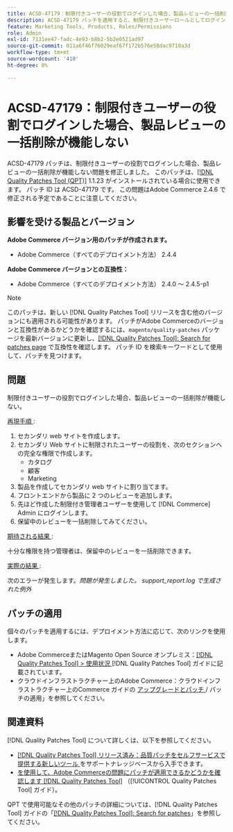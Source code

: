```yaml
---
title: ACSD-47179：制限付きユーザーの役割でログインした場合、製品レビューの一括削除が機能しない
description: ACSD-47179 パッチを適用すると、制限付きユーザーロールとしてログインした際に商品レビューの一括削除が機能しないAdobe Commerceの問題を修正できます。
feature: Marketing Tools, Products, Roles/Permissions
role: Admin
exl-id: 7131ee47-fadc-4e93-b8b2-5b2e0521ad97
source-git-commit: 011a6f46f76029eaf67f172b576e58dac9710a3d
workflow-type: tm+mt
source-wordcount: '410'
ht-degree: 0%

---
```


# ACSD-47179：制限付きユーザーの役割でログインした場合、製品レビューの一括削除が機能しない

ACSD-47179 パッチは、制限付きユーザーの役割でログインした場合、製品レビューの一括削除が機能しない問題を修正しました。 このパッチは、[[!DNL Quality Patches Tool (QPT)]](https://experienceleague.adobe.com/en/docs/commerce-operations/tools/quality-patches-tool/quality-patches-tool-to-self-serve-quality-patches) 1.1.23 がインストールされている場合に使用できます。 パッチ ID は ACSD-47179 です。 この問題はAdobe Commerce 2.4.6 で修正される予定であることに注意してください。

## 影響を受ける製品とバージョン

**Adobe Commerce バージョン用のパッチが作成されます。**

* Adobe Commerce（すべてのデプロイメント方法） 2.4.4

**Adobe Commerce バージョンとの互換性：**

* Adobe Commerce（すべてのデプロイメント方法） 2.4.0 ～ 2.4.5-p1

>[!NOTE]
>
>このパッチは、新しい [!DNL Quality Patches Tool] リリースを含む他のバージョンにも適用される可能性があります。 パッチがAdobe Commerceのバージョンと互換性があるかどうかを確認するには、`magento/quality-patches` パッケージを最新バージョンに更新し、[[!DNL Quality Patches Tool]: Search for patches page](https://experienceleague.adobe.com/tools/commerce-quality-patches/index.html) で互換性を確認します。 パッチ ID を検索キーワードとして使用して、パッチを見つけます。

## 問題

制限付きユーザーの役割でログインした場合、製品レビューの一括削除が機能しない。

<u> 再現手順 </u>:

1. セカンダリ web サイトを作成します。
1. セカンダリ Web サイトに制限されたユーザーの役割を、次のセクションへの完全な権限で作成します。
   * カタログ
   * 顧客
   * Marketing
1. 製品を作成してセカンダリ web サイトに割り当てます。
1. フロントエンドから製品に 2 つのレビューを追加します。
1. 先ほど作成した制限付き管理者ユーザーを使用して [!DNL Commerce] Admin にログインします。
1. 保留中のレビューを一括削除してみてください。

<u> 期待される結果 </u>:

十分な権限を持つ管理者は、保留中のレビューを一括削除できます。

<u> 実際の結果 </u>:

次のエラーが発生します。_問題が発生しました。 support_report.log で生成された例外_

## パッチの適用

個々のパッチを適用するには、デプロイメント方法に応じて、次のリンクを使用します。

* Adobe CommerceまたはMagento Open Source オンプレミス：[[!DNL Quality Patches Tool] > 使用状況 ](/help/tools/quality-patches-tool/usage.md) [!DNL Quality Patches Tool] ガイドに記載されています。
* クラウドインフラストラクチャー上のAdobe Commerce：クラウドインフラストラクチャー上のCommerce ガイドの [ アップグレードとパッチ ](https://experienceleague.adobe.com/docs/commerce-cloud-service/user-guide/develop/upgrade/apply-patches.html)/ パッチの適用」を参照してください。

## 関連資料

[!DNL Quality Patches Tool] について詳しくは、以下を参照してください。

* [[!DNL Quality Patches Tool]  リリース済み：品質パッチをセルフサービスで提供する新しいツール ](https://experienceleague.adobe.com/en/docs/commerce-operations/tools/quality-patches-tool/quality-patches-tool-to-self-serve-quality-patches) をサポートナレッジベースから入手できます。
* [ を使用して、Adobe Commerceの問題にパッチが適用できるかどうかを確認します  [!DNL Quality Patches Tool]](/help/tools/quality-patches-tool/patches-available-in-qpt/check-patch-for-magento-issue-with-magento-quality-patches.md) （[!UICONTROL Quality Patches Tool] ガイド）。


QPT で使用可能なその他のパッチの詳細については、[!DNL Quality Patches Tool] ガイドの「[[!DNL Quality Patches Tool]: Search for patches](https://experienceleague.adobe.com/tools/commerce-quality-patches/index.html)」を参照してください。
